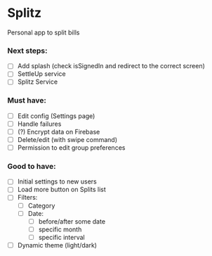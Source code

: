 # Splitz
Personal app to split bills

### Next steps:
- [ ] Add splash (check isSignedIn and redirect to the correct screen)
- [ ] SettleUp service
- [ ] Splitz Service

### Must have:
- [ ] Edit config (Settings page)
- [ ] Handle failures
- [ ] (?) Encrypt data on Firebase 
- [ ] Delete/edit (with swipe command)
- [ ] Permission to edit group preferences

### Good to have:
- [ ] Initial settings to new users
- [ ] Load more button on Splits list
- [ ] Filters:
  - [ ] Category
  - [ ] Date:
    - [ ] before/after some date
    - [ ] specific month
    - [ ] specific interval
- [ ] Dynamic theme (light/dark)
